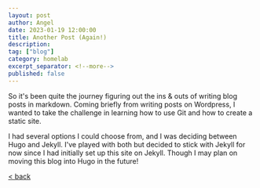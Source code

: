 ```yaml
---
layout: post
author: Angel
date: 2023-01-19 12:00:00
title: Another Post (Again!)
description:
tag: ["blog"] 
category: homelab
excerpt_separator: <!--more-->
published: false
---
```


So it's been quite the journey figuring out the ins & outs of writing blog posts in markdown. <!--more--> Coming briefly from writing posts on Wordpress, I wanted to take the challenge in learning how to use Git and how to create a static site.

I had several options I could choose from, and I was deciding between Hugo and Jekyll. I've played with both but decided to stick with Jekyll for now since I had initially set up this site on Jekyll. Though I may plan on moving this blog into Hugo in the future!

[ < back ](/blog)